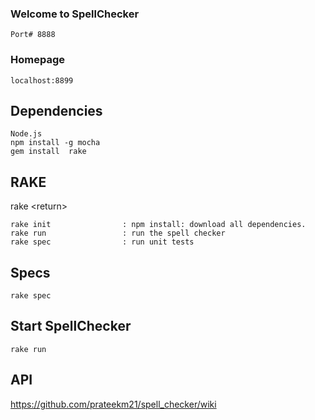 ### Welcome to SpellChecker ###

`Port# 8888`

### Homepage 
    localhost:8899

## Dependencies 

```
Node.js
npm install -g mocha
gem install  rake
```

## RAKE

rake \<return\>

```
rake init                : npm install: download all dependencies.
rake run                 : run the spell checker
rake spec                : run unit tests
```

## Specs

    rake spec
    
## Start SpellChecker

    rake run


## API

   https://github.com/prateekm21/spell_checker/wiki

 
